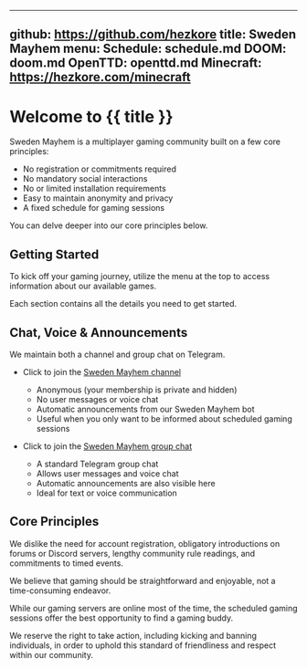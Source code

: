 -----------------------------------------------------------------------------
github: https://github.com/hezkore
title: Sweden Mayhem
menu:
  Schedule: schedule.md
  DOOM: doom.md
  OpenTTD: openttd.md
  Minecraft: https://hezkore.com/minecraft
-----------------------------------------------------------------------------

# Welcome to {{ title }}

Sweden Mayhem is a multiplayer gaming community built on a few core principles:

- No registration or commitments required
- No mandatory social interactions
- No or limited installation requirements
- Easy to maintain anonymity and privacy
- A fixed schedule for gaming sessions

You can delve deeper into our core principles below.

## Getting Started

To kick off your gaming journey, utilize the menu at the top to access information about our available games.

Each section contains all the details you need to get started.

## Chat, Voice & Announcements

We maintain both a channel and group chat on Telegram.

- Click to join the [Sweden Mayhem channel](https://t.me/+ypcUd8UWDfI2NzJk)
  - Anonymous (your membership is private and hidden)
  - No user messages or voice chat
  - Automatic announcements from our Sweden Mayhem bot
  - Useful when you only want to be informed about scheduled gaming sessions


- Click to join the [Sweden Mayhem group chat](https://t.me/+pSTKkBrip2MyODU0)
  - A standard Telegram group chat
  - Allows user messages and voice chat
  - Automatic announcements are also visible here
  - Ideal for text or voice communication

## Core Principles

We dislike the need for account registration, obligatory introductions on forums or Discord servers, lengthy community rule readings, and commitments to timed events.

We believe that gaming should be straightforward and enjoyable, not a time-consuming endeavor.

While our gaming servers are online most of the time, the scheduled gaming sessions offer the best opportunity to find a gaming buddy.

We reserve the right to take action, including kicking and banning individuals, in order to uphold this standard of friendliness and respect within our community.